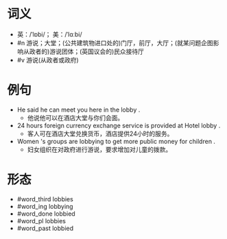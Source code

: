 # 词义
- 英：/ˈlɒbi/； 美：/ˈlɑːbi/
- #n 游说；大堂；(公共建筑物进口处的)门厅，前厅，大厅；(就某问题企图影响从政者的)游说团体；(英国议会的)民众接待厅
- #v 游说(从政者或政府)
# 例句
- He said he can meet you here in the lobby .
	- 他说他可以在酒店大堂与你们会面。
- 24 hours foreign currency exchange service is provided at Hotel lobby .
	- 客人可在酒店大堂兑换货币，酒店提供24小时的服务。
- Women 's groups are lobbying to get more public money for children .
	- 妇女组织在对政府进行游说，要求增加对儿童的拨款。
# 形态
- #word_third lobbies
- #word_ing lobbying
- #word_done lobbied
- #word_pl lobbies
- #word_past lobbied
